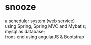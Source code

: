 # snooze
a scheduler system (web service)  
using Spring, Spring MVC and Mybatis;  
mysql as database;  
front-end using angularJS & Bootstrap  

